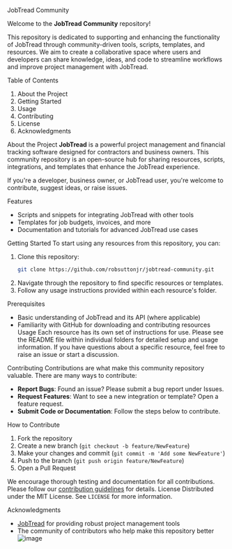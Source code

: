 JobTread Community


Welcome to the **JobTread Community** repository! 

This repository is dedicated to supporting and enhancing the functionality of JobTread through community-driven tools, scripts, templates, and resources. We aim to create a collaborative space where users and developers can share knowledge, ideas, and code to streamline workflows and improve project management with JobTread.

Table of Contents
1. About the Project
2. Getting Started
3. Usage
4. Contributing
5. License
6. Acknowledgments

About the Project
**JobTread** is a powerful project management and financial tracking software designed for contractors and business owners. This community repository is an open-source hub for sharing resources, scripts, integrations, and templates that enhance the JobTread experience.

If you're a developer, business owner, or JobTread user, you're welcome to contribute, suggest ideas, or raise issues.

Features
- Scripts and snippets for integrating JobTread with other tools
- Templates for job budgets, invoices, and more
- Documentation and tutorials for advanced JobTread use cases

Getting Started
To start using any resources from this repository, you can:
1. Clone this repository:
   ```bash
   git clone https://github.com/robsuttonjr/jobtread-community.git
   ```
2. Navigate through the repository to find specific resources or templates.
3. Follow any usage instructions provided within each resource's folder.

Prerequisites
- Basic understanding of JobTread and its API (where applicable)
- Familiarity with GitHub for downloading and contributing resources
Usage
Each resource has its own set of instructions for use. Please see the README file within individual folders for detailed setup and usage information. If you have questions about a specific resource, feel free to raise an issue or start a discussion.

Contributing
Contributions are what make this community repository valuable. There are many ways to contribute:
- **Report Bugs**: Found an issue? Please submit a bug report under Issues.
- **Request Features**: Want to see a new integration or template? Open a feature request.
- **Submit Code or Documentation**: Follow the steps below to contribute.

How to Contribute
1. Fork the repository
2. Create a new branch (`git checkout -b feature/NewFeature`)
3. Make your changes and commit (`git commit -m 'Add some NewFeature'`)
4. Push to the branch (`git push origin feature/NewFeature`)
5. Open a Pull Request

We encourage thorough testing and documentation for all contributions. Please follow our [contribution guidelines](CONTRIBUTING.md) for details.
License
Distributed under the MIT License. See `LICENSE` for more information.

Acknowledgments
- [JobTread](https://www.jobtread.com) for providing robust project management tools
- The community of contributors who help make this repository better
![image](https://github.com/user-attachments/assets/21259674-7cf6-406b-abce-531a03b89045)

